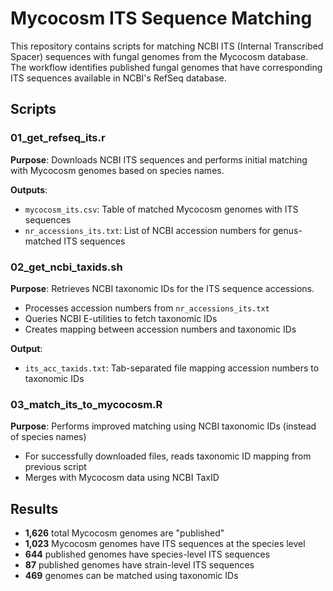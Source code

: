 # Mycocosm ITS Sequence Matching

This repository contains scripts for matching NCBI ITS (Internal Transcribed Spacer) sequences with fungal genomes from the Mycocosm database. The workflow identifies published fungal genomes that have corresponding ITS sequences available in NCBI's RefSeq database.

## Scripts

### 01_get_refseq_its.r
**Purpose**: Downloads NCBI ITS sequences and performs initial matching with Mycocosm genomes based on species names.

**Outputs**:
- `mycocosm_its.csv`: Table of matched Mycocosm genomes with ITS sequences
- `nr_accessions_its.txt`: List of NCBI accession numbers for genus-matched ITS sequences

### 02_get_ncbi_taxids.sh
**Purpose**: Retrieves NCBI taxonomic IDs for the ITS sequence accessions.
- Processes accession numbers from `nr_accessions_its.txt`
- Queries NCBI E-utilities to fetch taxonomic IDs
- Creates mapping between accession numbers and taxonomic IDs

**Output**:
- `its_acc_taxids.txt`: Tab-separated file mapping accession numbers to taxonomic IDs

### 03_match_its_to_mycocosm.R
**Purpose**: Performs improved matching using NCBI taxonomic IDs (instead of species names)
- For successfully downloaded files, reads taxonomic ID mapping from previous script
- Merges with Mycocosm data using NCBI TaxID

## Results
- **1,626** total Mycocosm genomes are "published"
- **1,023** Mycocosm genomes have ITS sequences at the species level
- **644** published genomes have species-level ITS sequences
- **87** published genomes have strain-level ITS sequences
- **469** genomes can be matched using taxonomic IDs
